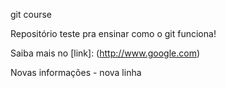 git course

Repositório teste pra ensinar como o git funciona!

Saiba mais no [link]: (http://www.google.com)

Novas informações - nova linha
